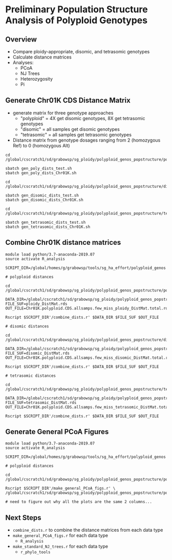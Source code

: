 # Preliminary Population Structure Analysis of Polyploid Genotypes

## Overview
* Compare ploidy-appropriate, disomic, and tetrasomic genotypes
* Calculate distance matrices
* Analyses:
  * PCoA
  * NJ Trees
  * Heterozygosity
  * Pi

## Generate Chr01K CDS Distance Matrix
* generate matrix for three genotype approaches
  * "polyploid" = 4X get disomic genotypes, 8X get tetrasomic genotypes
  * "disomic" = all samples get disomic genotypes
  * "tetrasomic" = all samples get tetrasomic genotypes
* Distance matrix from genotype dosages ranging from 2 (homozygous Ref) to 
0 (homozygous Alt) 
```
cd /global/cscratch1/sd/grabowsp/sg_ploidy/polyploid_genos_popstructure/polyploid_dists

sbatch gen_poly_dists_test.sh
sbatch gen_poly_dists_Chr01K.sh

cd /global/cscratch1/sd/grabowsp/sg_ploidy/polyploid_genos_popstructure/disomic_dists

sbatch gen_disomic_dists_test.sh
sbatch gen_disomic_dists_Chr01K.sh

cd /global/cscratch1/sd/grabowsp/sg_ploidy/polyploid_genos_popstructure/tetrasomic_dists

sbatch gen_tetrasomic_dists_test.sh
sbatch gen_tetrasomic_dists_Chr01K.sh
```

## Combine Chr01K distance matrices
```
module load python/3.7-anaconda-2019.07
source activate R_analysis

SCRIPT_DIR=/global/homes/g/grabowsp/tools/sg_ha_effort/polyploid_genos

# polyploid distances

cd /global/cscratch1/sd/grabowsp/sg_ploidy/polyploid_genos_popstructure/polyploid_dists

DATA_DIR=/global/cscratch1/sd/grabowsp/sg_ploidy/polyploid_genos_popstructure/polyploid_dists/
FILE_SUF=ploidy_DistMat.rds
OUT_FILE=Chr01K.polyploid.CDS.allsamps.few_miss_ploidy_DistMat.total.rds

Rscript $SCRIPT_DIR'/combine_dists.r' $DATA_DIR $FILE_SUF $OUT_FILE

# disomic distances

cd /global/cscratch1/sd/grabowsp/sg_ploidy/polyploid_genos_popstructure/disomic_dists

DATA_DIR=/global/cscratch1/sd/grabowsp/sg_ploidy/polyploid_genos_popstructure/disomic_dists/
FILE_SUF=disomic_DistMat.rds
OUT_FILE=Chr01K.polyploid.CDS.allsamps.few_miss_disomic_DistMat.total.rds

Rscript $SCRIPT_DIR'/combine_dists.r' $DATA_DIR $FILE_SUF $OUT_FILE

# tetrasomic distances

cd /global/cscratch1/sd/grabowsp/sg_ploidy/polyploid_genos_popstructure/tetrasomic_dists

DATA_DIR=/global/cscratch1/sd/grabowsp/sg_ploidy/polyploid_genos_popstructure/tetrasomic_dists/
FILE_SUF=tetrasomic_DistMat.rds
OUT_FILE=Chr01K.polyploid.CDS.allsamps.few_miss_tetrasomic_DistMat.total.rds

Rscript $SCRIPT_DIR'/combine_dists.r' $DATA_DIR $FILE_SUF $OUT_FILE
```

## Generate General PCoA Figures
```
module load python/3.7-anaconda-2019.07
source activate R_analysis

SCRIPT_DIR=/global/homes/g/grabowsp/tools/sg_ha_effort/polyploid_genos

# polyploid distances

cd /global/cscratch1/sd/grabowsp/sg_ploidy/polyploid_genos_popstructure/polyploid_dists

Rscript $SCRIPT_DIR'/make_general_PCoA_figs.r' \
/global/cscratch1/sd/grabowsp/sg_ploidy/polyploid_genos_popstructure/polyploid_dists/Chr01K.polyploid.CDS.allsamps.few_miss_ploidy_DistMat.total.rds

# need to figure out why all the plots are the same 2 columns...

```

## Next Steps
* `combine_dists.r` to combine the distance matrices from each data type
* `make_general_PCoA_figs.r` for each data type
  * `R_analysis`
* `make_standard_NJ_trees.r` for each data type
  * `r_phylo_tools`
